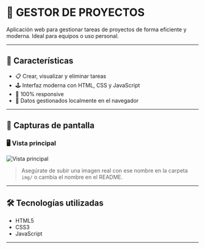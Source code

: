 # 🚀 GESTOR DE PROYECTOS

Aplicación web para gestionar tareas de proyectos de forma eficiente y moderna. Ideal para equipos o uso personal.

---

## 📌 Características

- 📋 Crear, visualizar y eliminar tareas
- 🕹️ Interfaz moderna con HTML, CSS y JavaScript
- 🎯 100% responsive
- 💾 Datos gestionados localmente en el navegador

---

## 📸 Capturas de pantalla

### 🖥️ Vista principal
![Vista principal](img/captura1.png)

> Asegúrate de subir una imagen real con ese nombre en la carpeta `img/` o cambia el nombre en el README.

---

## 🛠️ Tecnologías utilizadas

- HTML5
- CSS3
- JavaScript

---
